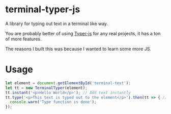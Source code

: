 # terminal-typer-js

A library for typing out text in a terminal like way.

You are probably better of using [Typer-js](https://www.npmjs.com/package/typer-js) for any real projects, it has a ton of more features.

The reasons I built this was because I wanted to learn some more JS.

# Usage

```javascript
let element = document.getElementById('terminal-text');
let tt = new TerminalTyper(element);
tt.instant('<p>Hello World</p>'); // Add text instantly
tt.type('<p>This text is typed out to the element</p>').then(tt => { // Add typed text
  console.warn('Type function is done');
});
```
